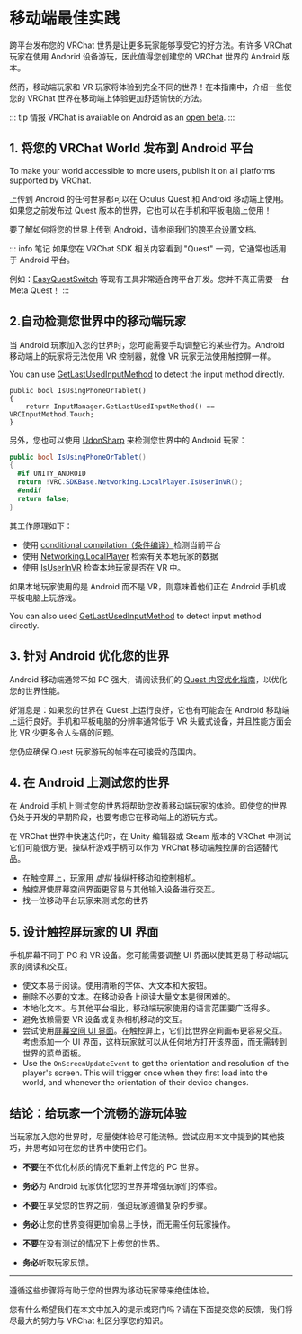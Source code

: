 # 移动端最佳实践

跨平台发布您的 VRChat 世界是让更多玩家能够享受它的好方法。有许多 VRChat 玩家在使用 Andorid 设备游玩，因此值得您创建您的 VRChat 世界的 Android 版本。

然而，移动端玩家和 VR 玩家将体验到完全不同的世界！在本指南中，介绍一些使您的 VRChat 世界在移动端上体验更加舒适愉快的方法。

::: tip 情报
VRChat is available on Android as an [open beta](https://play.google.com/store/apps/details?id=com.vrchat.mobile.playstore).
:::

## 1. 将您的 VRChat World 发布到 Android 平台

To make your world accessible to more users, publish it on all platforms supported by VRChat.

上传到 Android 的任何世界都可以在 Oculus Quest 和 Android 移动端上使用。如果您之前发布过 Quest 版本的世界，它也可以在手机和平板电脑上使用！

要了解如何将您的世界上传到 Android，请参阅我们的[跨平台设置](/creators.vrchat.com/platforms/android/cross-platform-setup.md)文档。

::: info 笔记
如果您在 VRChat SDK 相关内容看到 "Quest" 一词，它通常也适用于 Android 平台。

例如：[EasyQuestSwitch](/vcc.docs.vrchat.com/vpm/curated-community-packages.md) 等现有工具非常适合跨平台开发。您并不真正需要一台 Meta Quest！
:::

## 2.自动检测您世界中的移动端玩家

当 Android 玩家加入您的世界时，您可能需要手动调整它的某些行为。Android 移动端上的玩家将无法使用 VR 控制器，就像 VR 玩家无法使用触控屏一样。

You can use [GetLastUsedInputMethod](https://creators.vrchat.com/worlds/udon/input-events/#oninputmethodchanged) to detect the input method directly.

```
public bool IsUsingPhoneOrTablet()
{
    return InputManager.GetLastUsedInputMethod() == VRCInputMethod.Touch;
}
```

另外，您也可以使用 [UdonSharp](/udonsharp.docs.vrchat.com/udonsharp.md) 来检测您世界中的 Android 玩家：

```c#
public bool IsUsingPhoneOrTablet()
{
  #if UNITY_ANDROID
  return !VRC.SDKBase.Networking.LocalPlayer.IsUserInVR();
  #endif
  return false;
}
```

其工作原理如下：

- 使用 [conditional compilation（条件编译）](https://docs.unity3d.com/2019.4/Documentation/Manual/PlatformDependentCompilation.html)检测当前平台
- 使用 [Networking.LocalPlayer](/creators.vrchat.com/worlds/udon/players/index.md) 检索有关本地玩家的数据
- 使用 [IsUserInVR](/creators.vrchat.com/worlds/udon/players/index.md) 检查本地玩家是否在 VR 中。

如果本地玩家使用的是 Android 而不是 VR，则意味着他们正在 Android 手机或平板电脑上玩游戏。

You can also used [GetLastUsedInputMethod](https://creators.vrchat.com/worlds/udon/input-events/#oninputmethodchanged) to detect input method directly.

## 3. 针对 Android 优化您的世界

Android 移动端通常不如 PC 强大，请阅读我们的 [Quest 内容优化指南](/creators.vrchat.com/platforms/android/quest-content-optimization.md)，以优化您的世界性能。

好消息是：如果您的世界在 Quest 上运行良好，它也有可能会在 Android 移动端上运行良好。手机和平板电脑的分辨率通常低于 VR 头戴式设备，并且性能方面会比 VR 少更多令人头痛的问题。

您仍应确保 Quest 玩家游玩的帧率在可接受的范围内。

## 4. 在 Android 上测试您的世界

在 Android 手机上测试您的世界将帮助您改善移动端玩家的体验。即使您的世界仍处于开发的早期阶段，也要考虑它在移动端上的游玩方式。

在 VRChat 世界中快速迭代时，在 Unity 编辑器或 Steam 版本的 VRChat 中测试它们可能很方便。操纵杆游戏手柄可以作为 VRChat 移动端触控屏的合适替代品。

- 在触控屏上，玩家用 *虚拟* 操纵杆移动和控制相机。
- 触控屏使屏幕空间界面更容易与其他输入设备进行交互。
- 找一位移动平台玩家来测试您的世界

## 5. 设计触控屏玩家的 UI 界面

手机屏幕不同于 PC 和 VR 设备。您可能需要调整 UI 界面以使其更易于移动端玩家的阅读和交互。

- 使文本易于阅读。使用清晰的字体、大文本和大按钮。
- 删除不必要的文本。在移动设备上阅读大量文本是很困难的。
- 本地化文本。与其他平台相比，移动端玩家使用的语言范围要广泛得多。
- 避免依赖需要 VR 设备或复杂相机移动的交互。
- 尝试使用[屏幕空间 UI 界面](https://docs.unity3d.com/Packages/com.unity.ugui@2.0/manual/UICanvas.html)。在触控屏上，它们比世界空间画布更容易交互。考虑添加一个 UI 界面，这样玩家就可以从任何地方打开该界面，而无需转到世界的菜单面板。
- Use the `OnScreenUpdateEvent` to get the orientation and resolution of the player's screen. This will trigger once when they first load into the world, and whenever the orientation of their device changes.

## 结论：给玩家一个流畅的游玩体验

当玩家加入您的世界时，尽量使体验尽可能流畅。尝试应用本文中提到的其他技巧，并思考如何在您的世界中使用它们。

- **不要**在不优化材质的情况下重新上传您的 PC 世界。

- **务必**为 Android 玩家优化您的世界并增强玩家们的体验。

- **不要**在享受您的世界之前，强迫玩家遵循复杂的步骤。

- **务必**让您的世界变得更加愉易上手快，而无需任何玩家操作。

- **不要**在没有测试的情况下上传您的世界。

- **务必**听取玩家反馈。

---

遵循这些步骤将有助于您的世界为移动玩家带来绝佳体验。

您有什么希望我们在本文中加入的提示或窍门吗？请在下面提交您的反馈，我们将尽最大的努力与 VRChat 社区分享您的知识。
